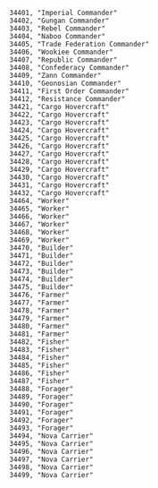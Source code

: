 ﻿```text
34401, "Imperial Commander"
34402, "Gungan Commander"
34403, "Rebel Commander"
34404, "Naboo Commander"
34405, "Trade Federation Commander"
34406, "Wookiee Commander"
34407, "Republic Commander"
34408, "Confederacy Commander"
34409, "Zann Commander"
34410, "Geonosian Commander"
34411, "First Order Commander"
34412, "Resistance Commander"
34421, "Cargo Hovercraft"
34422, "Cargo Hovercraft"
34423, "Cargo Hovercraft"
34424, "Cargo Hovercraft"
34425, "Cargo Hovercraft"
34426, "Cargo Hovercraft"
34427, "Cargo Hovercraft"
34428, "Cargo Hovercraft"
34429, "Cargo Hovercraft"
34430, "Cargo Hovercraft"
34431, "Cargo Hovercraft"
34432, "Cargo Hovercraft"
34464, "Worker"
34465, "Worker"
34466, "Worker"
34467, "Worker"
34468, "Worker"
34469, "Worker"
34470, "Builder"
34471, "Builder"
34472, "Builder"
34473, "Builder"
34474, "Builder"
34475, "Builder"
34476, "Farmer"
34477, "Farmer"
34478, "Farmer"
34479, "Farmer"
34480, "Farmer"
34481, "Farmer"
34482, "Fisher"
34483, "Fisher"
34484, "Fisher"
34485, "Fisher"
34486, "Fisher"
34487, "Fisher"
34488, "Forager"
34489, "Forager"
34490, "Forager"
34491, "Forager"
34492, "Forager"
34493, "Forager"
34494, "Nova Carrier"
34495, "Nova Carrier"
34496, "Nova Carrier"
34497, "Nova Carrier"
34498, "Nova Carrier"
34499, "Nova Carrier"
```